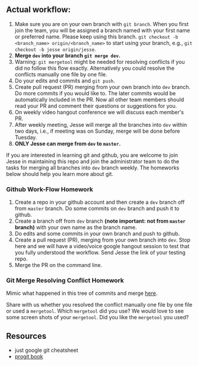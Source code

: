 ## Actual workflow:

1. Make sure you are on your own branch with `git branch`. When you first join the team, you will be assigned a branch named with your first name or preferred name. Please keep using this branch. `git checkout -b <branch_name> origin/<branch_name>` to start using your branch, e.g., `git checkout -b jesse origin/jesse`.
2. **Merge `dev` into your branch `git merge dev`.**
  1. Warning: `git mergetool` might be needed for resolving conflicts if you did no follow this flow exactly. Alternatively you could resolve the conflicts manually one file by one file.
3. Do your edits and commits and `git push`.
4. Create pull request (PR) merging from your own branch into `dev` branch.
Do more commits if you would like to. The later commits would be automatically included in the PR. Now all other team members should read your PR and comment their questions or suggestions for you.
5. On weekly video hangout conference we will discuss each member's PR.
6. After weekly meeting, Jesse will merge all the branches into `dev` within two days, i.e., if meeting was on Sunday, merge will be done before Tuesday.
7. **ONLY Jesse can merge from `dev` to `master`.**

If you are interested in learning git and github, you are welcome to join Jesse in maintaining this repo and join the administrator team to do the tasks for merging all branches into `dev` branch weekly. The homeworks below should help you learn more about git.

### Github Work-Flow Homework

1. Create a repo in your github account and then create a `dev` branch off from `master` branch. Do some commits on `dev` branch and push it to github.
2. Create a branch off from `dev` branch **(note important: not from `master` branch)** with your own name as the branch name.
3. Do edits and some commits in your own branch and push to github.
4. Create a pull request (PR), merging from your own branch into `dev`. Stop here and we will have a video/voice google hangout session to test that you fully understood the workflow. Send Jesse the link of your testing repo.
5. Merge the PR on the command line.

### Git Merge Resolving Conflict Homework

Mimic what happened in this tree of commits and merge [here](https://github.com/InCodeLearning/git-test/commits/dev).

Share with us whether you resolved the conflict manually one file by one file or used a `mergetool`. Which `mergetool` did you use? We would love to see some screen shots of your `mergetool`. Did you like the `mergetool` you used?

## Resources

* just google git cheatsheet
* [progit book](https://git-scm.com/book/en/v2)
